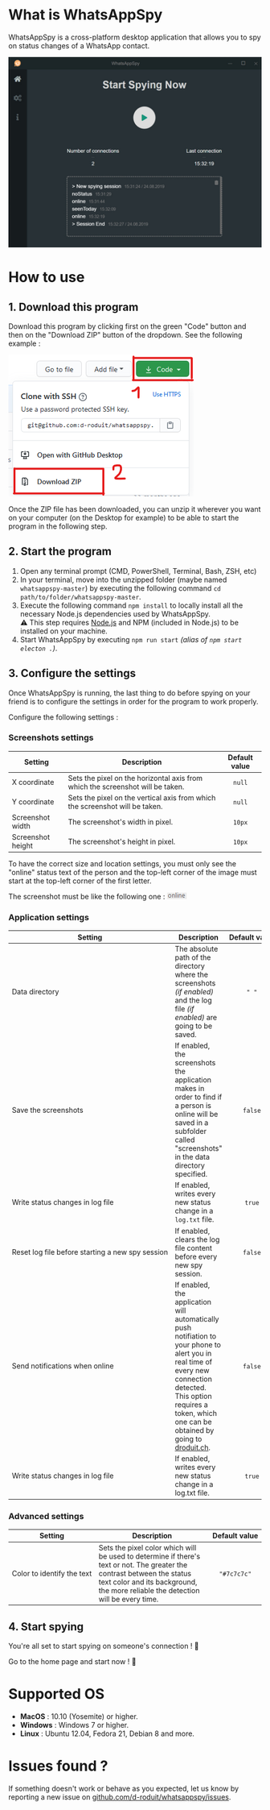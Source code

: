 # What is WhatsAppSpy
WhatsAppSpy is a cross-platform desktop application that allows you to spy on status changes of a WhatsApp contact.

![WhatsAppSpy Home Presentation](/public/images/screenshot_example/home-presentation.jpg)

# How to use

## 1. Download this program

Download this program by clicking first on the green "Code" button and then on the "Download ZIP" button of the dropdown. See the following example :

![Download Steps Example](/public/images/screenshot_example/download-step-example.png)

Once the ZIP file has been downloaded, you can unzip it wherever you want on your computer (on the Desktop for example) to be able to start the program in the following step.

## 2. Start the program

1. Open any terminal prompt (CMD, PowerShell, Terminal, Bash, ZSH, etc)
2. In your terminal, move into the unzipped folder (maybe named `whatsappspy-master`) by executing the following command `cd path/to/folder/whatsappspy-master`.
3. Execute the following command `npm install` to locally install all the necessary Node.js dependencies used by WhatsAppSpy.<br>:warning: This step requires [Node.js](https://nodejs.org/en/) and NPM (included in Node.js) to be installed on your machine.
4. Start WhatsAppSpy by executing `npm run start` *(alias of `npm start electon .`)*.

## 3. Configure the settings

Once WhatsAppSpy is running, the last thing to do before spying on your friend is to configure the settings in order for the program to work properly.

Configure the following settings :

### Screenshots settings

| Setting | Description | Default value |
| ------------- | ------------- | :---------: |
| X coordinate | Sets the pixel on the horizontal axis from which the screenshot will be taken. | `null` |
| Y coordinate | Sets the pixel on the vertical axis from which the screenshot will be taken. | `null` |
| Screenshot width                               | The screenshot's width in pixel. | `10px` |
| Screenshot height | The screenshot's height in pixel. | `10px` |

To have the correct size and location settings, you must only see the "online" status text of the person and the top-left corner of the image must start at the top-left corner of the first letter.

The screenshot must be like the following one :
![Online Status Example](/public/images/screenshot_example/online-status-example.png)

### Application settings

| Setting | Description | Default&nbsp;value |
| ------------- | ------------- | :---------: |
| Data&nbsp;directory | The absolute path of the directory where the screenshots *(if enabled)* and the log file *(if enabled)* are going to be saved. | `" "` |
| Save&nbsp;the&nbsp;screenshots | If enabled, the screenshots the application makes in order to find if a person is online will be saved in a subfolder called "screenshots" in the data directory specified. | `false` |
| Write&nbsp;status&nbsp;changes&nbsp;in&nbsp;log&nbsp;file | If enabled, writes every new status change in a `log.txt` file. | `true` |
| Reset&nbsp;log&nbsp;file&nbsp;before&nbsp;starting&nbsp;a&nbsp;new&nbsp;spy&nbsp;session | If enabled, clears the log file content before every new spy session. | `false` |
| Send&nbsp;notifications&nbsp;when&nbsp;online | If enabled, the application will automatically push notifiation to your phone to alert you in real time of every new connection detected. This option requires a token, which one can be obtained by going to [droduit.ch](https://droduit.ch/). | `false` |
| Write&nbsp;status&nbsp;changes&nbsp;in&nbsp;log&nbsp;file | If enabled, writes every new status change in a log.txt file. | `true` |

### Advanced settings

| Setting | Description | Default&nbsp;value |
| -------------------------- | ------------------| :---------------: |
| Color&nbsp;to&nbsp;identify&nbsp;the&nbsp;text | Sets the pixel color which will be used to determine if there's text or not. The greater the contrast between the status text color and its background, the more reliable the detection will be every time. |  `"#7c7c7c"` |

## 4. Start spying
You're all set to start spying on someone's connection ! :eyes:

Go to the home page and start now ! :clap:


# Supported OS
* **MacOS** : 10.10 (Yosemite) or higher.
* **Windows** : Windows 7 or higher.
* **Linux** : Ubuntu 12.04, Fedora 21, Debian 8 and more.

# Issues found ?
If something doesn't work or behave as you expected, let us know by reporting a new issue on [github.com/d-roduit/whatsappspy/issues](https://github.com/d-roduit/whatsappspy/issues).
